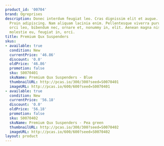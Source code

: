```yaml
---
product_id: '00704'
brand: Ogreprises
description: Donec interdum feugiat leo. Cras dignissim elit et augue. Mauris eu est.
  Proin adipiscing. Nam aliquam lacinia enim. Pellentesque viverra purus. Praesent
  orci leo, bibendum nec, ornare et, nonummy in, elit. Aenean magna nisl, mollis quis,
  molestie eu, feugiat in, orci.
title: Premium Qux Suspenders
skus:
- available: true
  condition: New
  currentPrice: '46.86'
  discount: '0.0'
  oldPrice: '46.86'
  promotion: false
  sku: S0070401
  skuName: Premium Qux Suspenders - Blue
  thumbnailURL: http://pcas.io/300/300?seed=S0070401
  imageURL: http://pcas.io/600/600?seed=S0070401
- available: true
  condition: New
  currentPrice: '56.18'
  discount: '0.0'
  oldPrice: '56.18'
  promotion: false
  sku: S0070402
  skuName: Premium Qux Suspenders - Pea green
  thumbnailURL: http://pcas.io/300/300?seed=S0070402
  imageURL: http://pcas.io/600/600?seed=S0070402
layout: product
---
```

